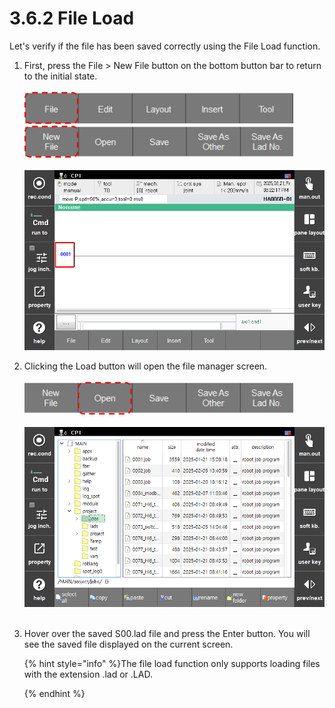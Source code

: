 # 3.6.2 File Load
Let's verify if the file has been saved correctly using the File Load function.

1. First, press the File > New File button on the bottom button bar to return to the initial state.<br><Br>
    <img src="../../_assets/f_btn_file_en.png" width ="430" ><br>
    <img src="../../_assets/f_btn_new_file_en.png" width ="430" ><br><br>
    <img src="../../_assets/new_file_result_en.png" width ="500" ><br>
    
2. Clicking the Load button will open the file manager screen.<br><br>
    <img src="../../_assets/f_btn_load_file_en.png" width ="430" ><br><br>
    <img src="../../_assets/file_load_screen_en.png" width ="500" ><br><br>

3. Hover over the saved S00.lad file and press the Enter button. You will see the saved file displayed on the current screen.<br>

    {% hint style="info" %}The file load function only supports loading files with the extension .lad or .LAD.
    
    {% endhint %}